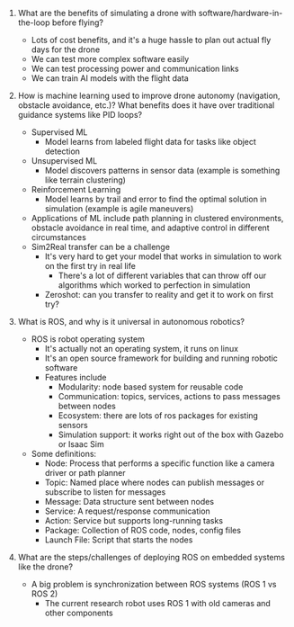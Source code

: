 
1. What are the benefits of simulating a drone with software/hardware-in-the-loop before flying?
	- Lots of cost benefits, and it's a huge hassle to plan out actual fly days for the drone
	- We can test more complex software easily
	- We can test processing power and communication links
	- We can train AI models with the flight data
    
2. How is machine learning used to improve drone autonomy (navigation, obstacle avoidance, etc.)? What benefits does it have over traditional guidance systems like PID loops?
	- Supervised ML
		- Model learns from labeled flight data for tasks like object detection
	- Unsupervised ML
		- Model discovers patterns in sensor data (example is something like terrain clustering)
	- Reinforcement Learning
		- Model learns by trail and error to find the optimal solution in simulation (example is agile maneuvers)
	- Applications of ML include path planning in clustered environments, obstacle avoidance in real time, and adaptive control in different circumstances
	- Sim2Real transfer can be a challenge
		- It's very hard to get your model that works in simulation to work on the first try in real life
			- There's a lot of different variables that can throw off our algorithms which worked to perfection in simulation
		- Zeroshot: can you transfer to reality and get it to work on first try?
    
3. What is ROS, and why is it universal in autonomous robotics?
	- ROS is robot operating system
		- It's actually not an operating system, it runs on linux
		- It's an open source framework for building and running robotic software
		- Features include
			- Modularity: node based system for reusable code
			- Communication: topics, services, actions to pass messages between nodes
			- Ecosystem: there are lots of ros packages for existing sensors
			- Simulation support: it works right out of the box with Gazebo or Isaac Sim
	- Some definitions:
		- Node: Process that performs a specific function like a camera driver or path planner
		- Topic: Named place where nodes can publish messages or subscribe to listen for messages
		- Message: Data structure sent between nodes
		- Service: A request/response communication
		- Action: Service but supports long-running tasks
		- Package: Collection of ROS code, nodes, config files
		- Launch File: Script that starts the nodes
    
4. What are the steps/challenges of deploying ROS on embedded systems like the drone?
	- A big problem is synchronization between ROS systems (ROS 1 vs ROS 2) 
		- The current research robot uses ROS 1 with old cameras and other components
    